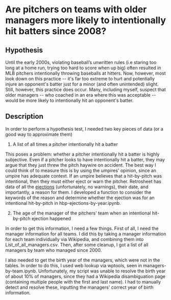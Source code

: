 # Are pitchers on teams with older managers more likely to intentionally hit batters since 2008?
## Hypothesis

Until the early 2000s, violating baseball’s unwritten rules (i.e staring too long at a home run, trying too hard to score when up big) often resulted in MLB pitchers intentionally throwing baseballs at hitters. Now, however, most look down on this practice -- it's far too extreme to hurt and potentially injure an opponent's batter just for a minor (and often unintended) slight. Still, however, this practice does occur. Many, including myself, suspect that older managers -- who coached in an era where this was acceptable -- would be more likely to intentionally hit an opponent's batter. 

## Description

In order to perform a hypothesis test, I needed two key pieces of data (or a good way to approximate them)
1. A list of all times a pitcher intentionally hit a batter

This poses a problem: whether a pitcher intentionally hit a batter is highly subjective. Even if a pitcher looks to have intentionally hit a batter, they may argue that they just threw the pitch haywire on accident. The best way I could think of to measure this is by using the umpires' opinion, since an umpire has adequate context. If an umpire believes that a hit-by-pitch was intentional, then they must either eject or warn the pitcher. Retrosheet has data of all the [ejections](https://www.retrosheet.org/eject.htm) (unfortunately, no warnings), their date, and importantly, a reason for them. I developed a function to consider the keywords of the reason and determine whether the ejection was for an intentional hit-by-pitch in hbp-ejections-by-year.ipynb.

2. The age of the manager of the pitchers' team when an intentional hit-by-pitch ejection happened

In order to get this information, I need a few things. First of all, I need the manager information for all teams. I did this by taking a manager information for each team individually via Wikipedia, and combining them into List_of_all_managers.csv. Then, after some cleanup, I got a list of all managers by team who managed since 2000. 

I also needed to get the birth year of the managers, which were not in the tables. In order to do this, I used web lookup via wptools, seen in managers-by-team.ipynb. Unfortunately, my script was unable to resolve the birth year of about 10% of managers, since they had a Wikipedia disambiguation page (containing multiple people with the first and last name). I had to manually detect and resolve these, inputting the managers' correct year of birth information.

